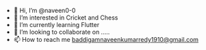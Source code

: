 - 👋 Hi, I’m @naveen0-0
- 👀 I’m interested in Cricket and Chess
- 🌱 I’m currently learning Flutter
- 💞️ I’m looking to collaborate on .....
- 📫 How to reach me baddigamnaveenkumarredy1910@gmail.com

<!---
naveen0-0/naveen0-0 is a ✨ special ✨ repository because its `README.md` (this file) appears on your GitHub profile.
You can click the Preview link to take a look at your changes.
--->
